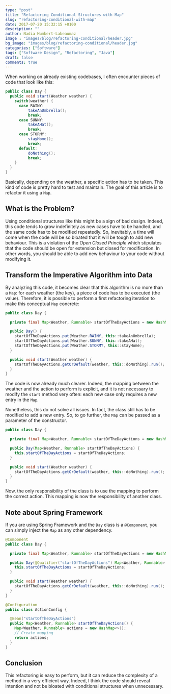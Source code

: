 ```yaml
---
type: "post"
title: "Refactoring Conditional Structures with Map"
slug: "refactoring-conditional-with-map"
date: 2017-07-20 15:32:15 +0100
description: ""
author: Nadia Humbert-Labeaumaz
image : "images/blog/refactoring-conditional/header.jpg"
bg_image: "images/blog/refactoring-conditional/header.jpg"
categories: ["Software"]
tags: ["Software Design", "Refactoring", "Java"]
draft: false
comments: true
---
```


When working on already existing codebases, I often encounter pieces of code that look like this:

```java
public class Day {
  public void start(Weather weather) {
    switch(weather) {
      case RAINY:
          takeAnUmbrella();
          break;
      case SUNNY:
          takeAHat();
          break;
      case STORMY:
          stayHome();
          break;
      default:
          doNothing();
          break;
    }
  }
}
```

Basically, depending on the weather, a specific action has to be taken. This kind of code is pretty hard to test and maintain. The goal of this article is to refactor it using a `Map`.

<!--more-->

## What is the Problem?

Using conditional structures like this might be a sign of bad design. Indeed, this code tends to grow indefinitely as new cases have to be handled, and the same code has to be modified repeatedly. So, inevitably, a time will come when the code will be so bloated that it will be tough to add new behaviour. This is a violation of the _Open Closed Principle_ which stipulates that the code should be open for extension but closed for modification. In other words, you should be able to add new behaviour to your code without modifying it.

## Transform the Imperative Algorithm into Data

By analyzing this code, it becomes clear that this algorithm is no more than a `Map`: for each weather (the key), a piece of code has to be executed (the value). Therefore, it is possible to perform a first refactoring iteration to make this conceptual `Map` concrete:

```java
public class Day {

  private final Map<Weather, Runnable> startOfTheDayActions = new HashMap<>();

  public Day() {
    startOfTheDayActions.put(Weather.RAINY, this::takeAnUmbrella);
    startOfTheDayActions.put(Weather.SUNNY, this::takeAHat);
    startOfTheDayActions.put(Weather.STORMY, this::stayHome);
  }

  public void start(Weather weather) {
    startOfTheDayActions.getOrDefault(weather, this::doNothing).run();
  }
}
```

The code is now already much clearer. Indeed, the mapping between the weather and the action to perform is explicit, and it is not necessary to modify the `start` method very often: each new case only requires a new entry in the `Map`.

Nonetheless, this do not solve all issues. In fact, the class still has to be modified to add a new entry. So, to go further, the `Map` can be passed as a parameter of the constructor.

```java
public class Day {

  private final Map<Weather, Runnable> startOfTheDayActions = new HashMap<>();

  public Day(Map<Weather, Runnable> startOfTheDayActions) {
    this.startOfTheDayActions = startOfTheDayActions;
  }

  public void start(Weather weather) {
    startOfTheDayActions.getOrDefault(weather, this::doNothing).run();
  }
}
```

Now, the only responsibility of the class is to use the mapping to perform the correct action. This mapping is now the responsibility of another class.

## Note about Spring Framework

If you are using Spring Framework and the `Day` class is a `@Component`, you can simply inject the `Map` as any other dependency.

```java
@Component
public class Day {

  private final Map<Weather, Runnable> startOfTheDayActions = new HashMap<>();

  public Day(@Qualifier("startOfTheDayActions") Map<Weather, Runnable> startOfTheDayActions) {
    this.startOfTheDayActions = startOfTheDayActions;
  }

  public void start(Weather weather) {
    startOfTheDayActions.getOrDefault(weather, this::doNothing).run();
  }
}
```

```java
@Configuration
public class ActionConfig {

  @Bean("startOfTheDayActions")
  public Map<Weather, Runnable> startOfTheDayActions() {
    Map<Weather, Runnable> actions = new HashMap<>();
    // Create mapping
    return actions;
  }
}
```

## Conclusion

This refactoring is easy to perform, but it can reduce the complexity of a method in a very efficient way. Indeed, I think the code should reveal intention and not be bloated with conditional structures when unnecessary.
